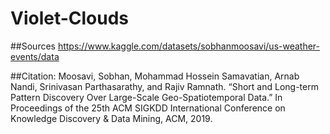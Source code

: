 # Violet-Clouds


##Sources
https://www.kaggle.com/datasets/sobhanmoosavi/us-weather-events/data

##Citation: 
  Moosavi, Sobhan, Mohammad Hossein Samavatian, Arnab Nandi, Srinivasan Parthasarathy, and Rajiv Ramnath. “Short and Long-term Pattern Discovery Over Large-Scale Geo-Spatiotemporal Data.” In Proceedings of the 25th ACM SIGKDD International Conference on Knowledge Discovery & Data Mining, ACM, 2019.
